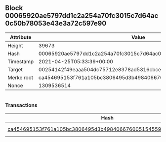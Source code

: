 ## Block 00065920ae5797dd1c2a254a70fc3015c7d64ac0c50b78053e43e3a72c597e90

Attribute | Value
--- | ---
Height | 39673
Hash | 00065920ae5797dd1c2a254a70fc3015c7d64ac0c50b78053e43e3a72c597e90
Timestamp | 2021-04-25T05:33:39+00:00
Target | 00254142f49eaaa504dc75712e8378ad5316cbcead634704b3734b6271167cc4
Merke root | ca454695153f761a105bc3806495d3b498406676005154559f0521654ae21780
Nonce | 1309536514

```

```

### Transactions

Hash | Amount
--- | ---
[ca454695153f761a105bc3806495d3b498406676005154559f0521654ae21780](ca454695153f761a105bc3806495d3b498406676005154559f0521654ae21780.md) | 10.00000000 SKEPTI 
